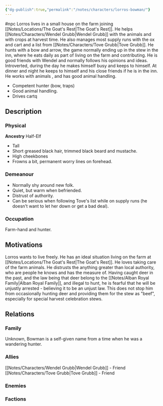 ```yaml
---
{"dg-publish":true,"permalink":"/notes/characters/lorros-bowman/"}
---
```


#npc 
Lorros lives in a small house on the farm joining [[Notes/Locations/The Goat's Rest\|The Goat's Rest]]. He helps [[Notes/Characters/Wendel Grubb\|Wendel Grubb]] with the animals and with crops at harvest time. He also manages most supply runs with the ox and cart and a list from [[Notes/Characters/Tove Grubb\|Tove Grubb]].
He hunts with a bow and arrow, the game normally ending up in the stew in the inn, where he eats daily as part of living on the farm and contributing. He is good friends with Wendel and normally follows his opinions and ideas. Introverted, during the day he makes himself busy and keeps to himself. At dinner and night he keeps to himself and his close friends if he is in the inn. 
He works with animals , and has good animal handling. 

* Competent hunter (bow, traps)
* Good animal handling.
* Drives cartq

## Description
### Physical
**Ancestry** Half-Elf
* Tall
* Short greased black hair, trimmed black beard and mustache.
* High cheekbones
* Frowns a bit, permanent worry lines on forehead. 

### Demeanour
* Normally shy around new folk.
* Quiet, but warm when befriended.
* Distrust of authority.
* Can be serious when following Tove's list while on supply runs (he doesn't want to let her down or get a bad deal).

### Occupation
Farm-hand and hunter.

## Motivations
Lorros wants to live freely. He has an ideal situation living on the farm at [[Notes/Locations/The Goat's Rest\|The Goat's Rest]]. He loves  taking care of the farm animals.
He distrusts the anything greater than local authority, who are people he knows and has the measure of. 
Having caught deer in the past, and the law being that deer belong to the [[Notes/Alban Royal Family\|Alban Royal Family]], and illegal to hunt, he is fearful that he will be unjustly arrested - believing it to be an unjust law. This does not stop him from occasionally hunting deer and providing them for the stew as "beef", especially for special harvest celebration stews.

## Relations
### Family
Unknown, Bowman is a self-given name from a time when he was a wandering hunter.
### Allies
[[Notes/Characters/Wendel Grubb\|Wendel Grubb]] - Friend
[[Notes/Characters/Tove Grubb\|Tove Grubb]] - Friend
### Enemies
### Factions